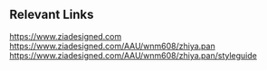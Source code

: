 
## Relevant Links
https://www.ziadesigned.com
https://www.ziadesigned.com/AAU/wnm608/zhiya.pan
https://www.ziadesigned.com/AAU/wnm608/zhiya.pan/styleguide